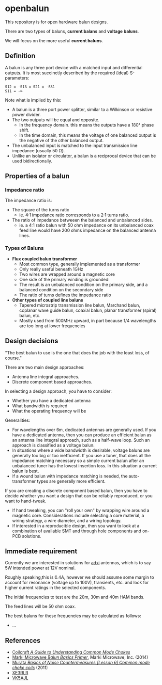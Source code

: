 # openbalun

This repository is for open hardware balun designs.

There are two types of baluns, __current balans__ and __voltage baluns__.

We will focus on the more useful __current baluns__.

## Definition

A balun is any three port device with a matched input and differential outputs. It is most succinctly described by the required (ideal) S-parameters:

```
S12 = -S13 = S21 = -S31
S11 = -∞
```

Note what is implied by this:
 * A balun is a three port power splitter, similar to a Wilkinson or resistive power divider.
 * The two outputs will be equal and opposite.
   * In the frequency domain. this means the outputs have a 180° phase shift.
   * In the time domain, this means the voltage of one balanced output is the negative of the other balanced output.
 * The unbalanced input is matched to the input transmission line impedance (usually 50 Ω).
 * Unlike an isolator or circulator, a balun is a reciprocal device that can be used bidirectionally.

## Properties of a balun

### Impedance ratio

The impedance ratio is:
 * The square of the turns ratio
   * ie. 4:1 impedance ratio corresponds to a 2:1 turns ratio.
 * The ratio of impedance betweeen the balanced and unbalanced sides.
   * ie. a 4:1 ratio balun with 50 ohm impedance on its unbalanced coax feed line would have 200 ohms impedance on the balanced antenna lines.

### Types of Baluns

 * __Flux coupled balun transformer__
   * Most common type, generally implemented as a transformer
   * Only really useful beneath 1GHz
   * Two wires are wrapped around a magnetic core
   * One side of the primary winding is grounded
   * The result is an unbalanced condition on the primary side, and a balanced condition on the secondary side
   * The ratio of turns defines the impedance ratio
 * __Other types of coupled line baluns__
   * Tapered microstrip transmission line balun, Marchand balun, coplanar wave guide balun, coaxial balun, planar transformer (spiral) balun, etc.
   * Mostly used from 500MHz upward, in part because 1/4 wavelengths are too long at lower frequencies

## Design decisions

"The best balun to use is the one that does the job with the least loss, of course."

There are two main design approaches:
 * Antenna line integral approaches.
 * Discrete component based approaches.

In selecting a design approach, you have to consider:
 * Whether you have a dedicated antenna
 * What bandwidth is required
 * What the operating frequency will be

Generalities:
 * For wavelengths over 6m, dedicated antennas are generally used. If you have a dedicated antenna, then you can produce an efficient balun as an antenna line integral approach, such as a half-wave loop. Such an approach is classified as a voltage balun.
 * In situations where a wide bandwidth is desirable, voltage baluns are generally too big or too inefficient. If you use a tuner, that does all the impedance matching necessary so a simple current balun after an unbalanced tuner has the lowest insertion loss. In this situation a current balun is best.
 * If a wound balun with impedance matching is needed, the auto-transformer types are generally more efficient.

If you are creating a discrete component based balun, then you have to decide whether you want a design that can be reliably reproduced, or you want to hand-tweak.
 * If hand tweaking, you can "roll your own" by wrapping wire around a magnetic core. Considerations include selecting a core material, a wiring strategy, a wire diameter, and a wiring topology.
 * If interested in a reproducible design, then you want to look at a combination of available SMT and through hole components and on-PCB solutions.

## Immediate requirement

Currently we are interested in solutions for [adxi](https://github.com/vk2diy/adxi) antennas, which is to say 5W intended power at 12V nominal.

Roughly speaking,this is 0.4A, however we should assume some margin to account for resonance (voltage up to 100V), transients, etc. and look for higher current ratings in the selected components.

The initial frequencies to test are the 20m, 30m and 40m HAM bands.

The feed lines will be 50 ohm coax.

The best baluns for these frequencies may be calculated as follows:
 * ...


## References

 * [Coilcraft *A Guide to Understanding Common Mode Chokes*](https://www.coilcraft.com/en-us/edu/series/a-guide-to-understanding-common-mode-chokes/)
 * [Marki Microwave *Balun Basics Primer*](https://e2e.ti.com/cfs-file/__key/communityserver-discussions-components-files/14/balun_5F00_basics_5F00_primer.pdf), Marki Microwave, Inc. (2014)
 * [Murata *Basics of Noise Countermeasures [Lesson 6] Common mode choke coils*](https://article.murata.com/en-global/article/basics-of-noise-countermeasures-lesson-6) (2011)
 * [XE3RLR](https://www.qsl.net/xe3rlr/balun.htm)
 * [VK5AJL](http://www.vk5ajl.com/projects/baluns.php)
